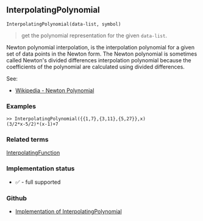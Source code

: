 ## InterpolatingPolynomial

```
InterpolatingPolynomial(data-list, symbol)
```

> get the polynomial representation for the given `data-list`.

Newton polynomial interpolation, is the interpolation polynomial for a given set of data points in the Newton form. The Newton polynomial is sometimes called Newton's divided differences interpolation polynomial because the coefficients of the polynomial are calculated using divided differences.

See:  
* [Wikipedia - Newton Polynomial](https://en.wikipedia.org/wiki/Newton_polynomial) 

### Examples

```
>> InterpolatingPolynomial({{1,7},{3,11},{5,27}},x)
(3/2*x-5/2)*(x-1)+7
```
 
### Related terms 
[InterpolatingFunction](InterpolatingFunction.md) 






### Implementation status

* &#x2705; - full supported

### Github

* [Implementation of InterpolatingPolynomial](https://github.com/axkr/symja_android_library/blob/master/symja_android_library/matheclipse-core/src/main/java/org/matheclipse/core/reflection/system/InterpolatingPolynomial.java#L53) 
